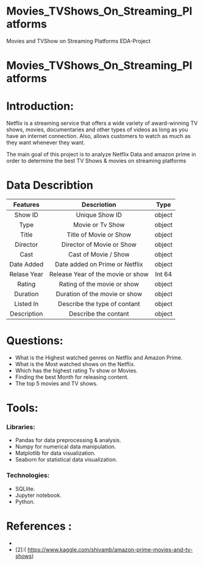 # Movies_TVShows_On_Streaming_Platforms
Movies and TVShow on Streaming Platforms EDA-Project
# Movies_TVShows_On_Streaming_Platforms
# Introduction:
Netflix is a streaming service that offers a wide variety of award-winning TV shows, movies, documentaries and other types of videos as long as you have an internet connection. Also, allows customers to watch as much as they want whenever they want.

The main goal of this project is to analyze Netflix Data and amazon prime in order to determine the best TV Shows & movies on streaming platforms
# Data Describtion  
|Features |Descriotion|Type
|:-------:|:-------------:|:-------:|
Show ID|Unique Show ID|object
Type|Movie or Tv Show|object
Title|Title of Movie or Show|object
Director|Director of Movie or Show|object
Cast|	Cast of Movie / Show|object
Date Added|Date added on Prime or Netflix|object
Relase Year|Release Year of the movie or show|Int 64
Rating|Rating of the movie or show|object
Duration|Duration of the movie or show|object
Listed In|Describe the type of contant|object
Description|Describe the contant|object

# Questions:
* 	What is the Highest watched genres on Netflix and Amazon Prime.
* What is the Most watched shows on the Netflix.
* Which has the highest rating Tv show or Movies.
*	Finding the best Month for releasing content.
* The top 5  movies and TV shows.

# Tools:
### Libraries:
*	Pandas for data preprocessing & analysis.
*	Numpy for numerical data manipulation.
* Matplotlib for data visualization.
*	Seaborn for statistical data visualization.

### Technologies:
*	SQLlite.
* Jupyter notebook.
* Python.

# References :
* [1]: (https://www.kaggle.com/shivamb/netflix-shows)
* [2]:( https://www.kaggle.com/shivamb/amazon-prime-movies-and-tv-shows)
